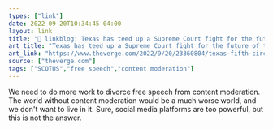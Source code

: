 ```yaml
---
types: ["link"]
date: 2022-09-20T10:34:45-04:00
layout: link
title: "🔗 linkblog: Texas has teed up a Supreme Court fight for the future of the internet - The Verge'"
art_title: "Texas has teed up a Supreme Court fight for the future of the internet - The Verge"
art_link: "https://www.theverge.com/2022/9/20/23360804/texas-fifth-circuit-ruling-hb20-supreme-court-speech-first-amendment-moderation"
source: ["theverge.com"]
tags: ["SCOTUS","free speech","content moderation"]
---
```

We need to do more work to divorce free speech from content moderation. The world without content moderation would be a much worse world, and we don't want to live in it. Sure, social media platforms are too powerful, but this is not the answer.
 
